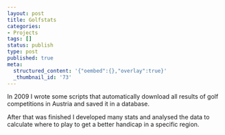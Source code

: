 ```yaml
---
layout: post
title: Golfstats
categories:
- Projects
tags: []
status: publish
type: post
published: true
meta:
  structured_content: '{"oembed":{},"overlay":true}'
  _thumbnail_id: '73'
---
```


In 2009 I wrote some scripts that automatically download all results of golf competitions in Austria and saved it in a database.

After that was finished I developed many stats and analysed the data to calculate where to play to get a better handicap in a specific region.
